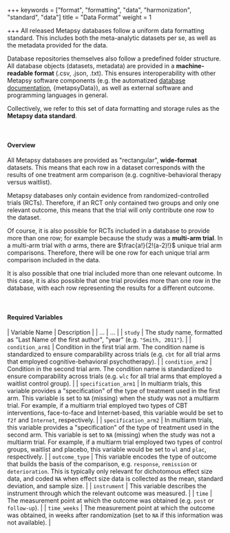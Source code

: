 +++
keywords = ["format", "formatting", "data", "harmonization", "standard", "data"]
title = "Data Format"
weight = 1

+++
All released Metapsy databases follow a uniform data formatting standard. This includes both the meta-analytic datasets per se, as well as the metadata provided for the data.

Database repositories themselves also follow a predefined folder structure. All database objects (datasets, metadata) are provided in a **machine-readable format** (.csv, .json, .txt). This ensures interoperability with other Metapsy software components (e.g. the automatized [database documentation](/databases), {metapsyData}), as well as external software and programming languages in general.

Collectively, we refer to this set of data formatting and storage rules as the **Metapsy data standard**.

<br>

#### Overview

All Metapsy databases are provided as "rectangular", **wide-format** datasets. This means that each row in a dataset corresponds with the results of one treatment arm comparison (e.g. cognitive-behavioral therapy versus waitlist). 

Metapsy databases only contain evidence from randomized-controlled trials (RCTs). Therefore, if an RCT only contained two groups and only one relevant outcome, this means that the trial will only contribute one row to the dataset.

Of course, it is also possible for RCTs included in a database to provide more than one row; for example because the study was a **multi-arm trial**. In a multi-arm trial with $a$ arms, there are $\frac{a!}{2!(a-2)!}$ unique trial arm comparisons. Therefore, there will be one row for each unique trial arm comparison included in the data.

It is also possible that one trial included more than one relevant outcome. In this case, it is also possible that one trial provides more than one row in the database, with each row representing the results for a different outcome.

<br>

#### Required Variables

| Variable Name | Description |
| ... | ... |
| `study` | The study name, formatted as "Last Name of the first author", "year" (e.g. `"Smith, 2011"`). | 
| `condition_arm1` |   Condition in the first trial arm. The condition name is standardized to ensure comparability across trials (e.g. `cbt` for all trial arms that employed cognitive-behavioral psychotherapy). | 
| `condition_arm2` |   Condition in the second trial arm. The condition name is standardized to ensure comparability across trials (e.g. `wlc` for all trial arms that employed a waitlist control group).    |
| `specification_arm1` | In multiarm trials, this variable provides a "specification" of the type of treatment used in the first arm. This variable is set to `NA` (missing) when the study was not a multiarm trial. For example, if a multiarm trial employed two types of CBT interventions, face-to-face and Internet-based, this variable would be set to `f2f` and `Internet`, respectively. |
| `specification_arm2` | In multiarm trials, this variable provides a "specification" of the type of treatment used in the second arm. This variable is set to `NA` (missing) when the study was not a multiarm trial. For example, if a multiarm trial employed two types of control groups, waitlist and placebo, this variable would be set to `wl` and `plac`, respectively. |
| `outcome_type` | This variable encodes the type of outcome that builds the basis of the comparison, e.g. `response`, `remission` or `deterioration`. This is typically only relevant for dichotomous effect size data, and coded `NA` when effect size data is collected as the mean, standard deviation, and sample size. |
| `instrument` | This variable describes the instrument through which the relevant outcome was measured.  |
| `time` | The measurement point at which the outcome was obtained (e.g. `post` or `follow-up`).  |
| `time_weeks` | The measurement point at which the outcome was obtained, in weeks after randomization (set to `NA` if this information was not available).  |

<br>